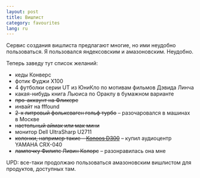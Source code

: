 ```yaml
---
layout: post
title: Вишлист 
category: favourites
lang: ru
---
```


Сервис создания вишлиста предлагают многие, но ими неудобно пользоваться. 
Я пользовался яндексовским и амазоновским. Неудобно. 

Теперь заведу тут список желаний:

  * кеды Конверс
  * фотик Фуджи X100
  * 4 футболки серии UT из ЮниКло по мотивам фильмов Дэвида Линча
  * какая-нибудь книга Льюиса по Ораклу в бумажном варианте
  * <s>про-аккаунт на Фликере</s>
  * инвайт на fffound
  * <s>2-х литровый фольксваген гольф турбо</s> – разочаровался в машинах в Москве
  * <s>настольный аймак или мак мини</s>
  * монитор Dell UltraSharp U2711
  * <s>колонки, например такие – [Konoos D300](http://konoos.ru/catalog/speakers/2_0/kns_d300)</s> – купил аудиоцентр YAMAHA CRX-040
  * <s>лампочку Филипс Ливин Колорс</s> – разонравилась она мне

UPD: все-таки продолжаю пользоваться амазоновским вишлистом для продуктов, доступных там.
